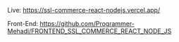 Live: https://ssl-commerce-react-nodejs.vercel.app/

Front-End: https://github.com/Programmer-Mehadi/FRONTEND_SSL_COMMERCE_REACT_NODE_JS 
